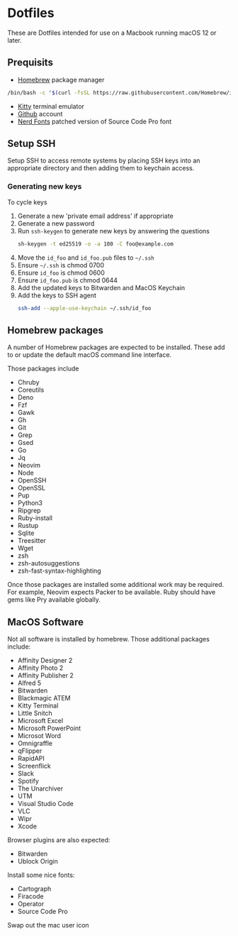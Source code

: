 # Dotfiles

These are Dotfiles intended for use on a Macbook running macOS 12 or later.

## Prequisits

  * [Homebrew](https://brew.sh/) package manager

  ```sh
  /bin/bash -c "$(curl -fsSL https://raw.githubusercontent.com/Homebrew/install/HEAD/install.sh)"
  ```
  
  * [Kitty](https://github.com/kovidgoyal/kitty) terminal emulator
  * [Github](https://github.com/cutehax0r) account
  * [Nerd Fonts](https://www.nerdfonts.com/) patched version of Source Code Pro font

## Setup SSH

Setup SSH to access remote systems by placing SSH keys into an appropriate directory
and then adding them to keychain access.

### Generating new keys

To cycle keys

1. Generate a new 'private email address' if appropriate
2. Generate a new password
3. Run `ssh-keygen` to generate new keys by answering the questions
   ```sh
   sh-keygen -t ed25519 -o -a 100 -C foo@example.com
   ```
4. Move the `id_foo` and `id_foo.pub` files to `~/.ssh`
5. Ensure `~/.ssh` is chmod 0700
6. Ensure `id_foo` is chmod 0600
7. Ensure `id_foo.pub` is chmod 0644
8. Add the updated keys to Bitwarden and MacOS Keychain
9. Add the keys to SSH agent
   ```sh
   ssh-add --apple-use-keychain ~/.ssh/id_foo
   ```

## Homebrew packages

A number of Homebrew packages are expected to be installed. These add to or
update the default macOS command line interface.

Those packages include

  * Chruby
  * Coreutils
  * Deno
  * Fzf
  * Gawk
  * Gh
  * Git
  * Grep
  * Gsed
  * Go
  * Jq
  * Neovim
  * Node
  * OpenSSH
  * OpenSSL
  * Pup
  * Python3
  * Ripgrep
  * Ruby-install
  * Rustup
  * Sqlite
  * Treesitter
  * Wget
  * zsh
  * zsh-autosuggestions
  * zsh-fast-syntax-highlighting

Once those packages are installed some additional work may be required. For
example, Neovim expects Packer to be available. Ruby should have gems like Pry
available globally.

## MacOS Software

Not all software is installed by homebrew. Those additional packages include:

  * Affinity Designer 2
  * Affinity Photo 2
  * Affinity Publisher 2
  * Alfred 5
  * Bitwarden
  * Blackmagic ATEM
  * Kitty Terminal
  * Little Snitch
  * Microsoft Excel
  * Microsoft PowerPoint
  * Microsot Word
  * Omnigraffle
  * qFlipper
  * RapidAPI
  * Screenflick
  * Slack
  * Spotify
  * The Unarchiver
  * UTM
  * Visual Studio Code
  * VLC
  * Wipr
  * Xcode

Browser plugins are also expected:

  * Bitwarden
  * Ublock Origin

Install some nice fonts:

  * Cartograph
  * Firacode
  * Operator
  * Source Code Pro

Swap out the mac user icon
